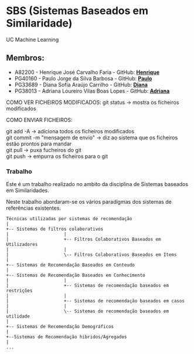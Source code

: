 # SBS (Sistemas Baseados em Similaridade)

UC Machine Learning 

## Membros: 
- A82200 - Henrique José Carvalho Faria -  GitHub: **[Henrique](https://github.com/henriquejosefaria)** 
- PG40160 - Paulo Jorge da Silva Barbosa -  GitHub: **[Paulo](https://github.com/pbarbosa-gh)** 
- PG33689 - Diana Sofia Araújo Carrilho - GitHub: **[Diana](https://github.com/DianaCarrilho0)**
- PG38013 - Adriana Loureiro Vilas Boas Lopes - GitHub: **[Adriana](https://github.com/adrianalopes95)**


COMO VER FICHEIROS MODIFICADOS:
git status -> mostra os ficheiros modificados 

COMO ENVIAR FICHEIROS:

git add -A -> adiciona todos os ficheiros modificados  
git commit -m "mensagem de envio" -> diz ao sistema que os ficheiros estão prontos para mandar  
git pull -> puxa fucheiros do git  
git push -> empurra os ficheiros para o git  


### Trabalho

Este é um trabalho realizado no ambito da disciplina de Sistemas baseados em Similaridades.  
  
  
  
Neste trabalho abordaram-se os vários paradigmas dos sistemas de referências existentes.  
  
```
Técnicas utilizadas por sistemas de recomendação
|
+-- Sistemas de filtros colaborativos 
|                     |
|                     +-- Filtros Colaborativos Baseados em Utilizadores
|                     |
|                     \-- Filtros Colaborativos Baseados em Items
|
+-- Sistemas de Recomendação Baseados em Conteudo
|
+-- Sistemas de Recomendação Baseados em Conhecimento
|                     |
|                     +-- Sistemas de recomendação baseados em restrições
|                     |
|                     +-- Sistemas de recomendação baseados em casos
|                     |
|                     \-- Sistemas de recomendação baseados em utilidade
|
+-- Sistemas de Recomendação Demográficos
|
+--Sistemas de Recomendação hibridos/Agregados
|
...

```

